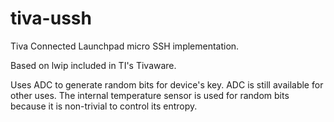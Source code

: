 tiva-ussh
=========

Tiva Connected Launchpad micro SSH implementation.

Based on lwip included in TI's Tivaware.

Uses ADC to generate random bits for device's key. ADC is still available for other uses. The internal temperature sensor is used for random bits because it is non-trivial to control its entropy.

